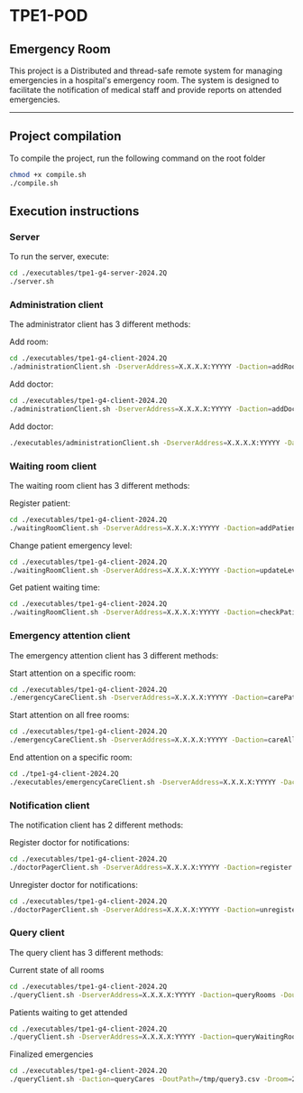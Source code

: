 # TPE1-POD
## Emergency Room

This project is a Distributed and thread-safe remote system for managing emergencies in a hospital's emergency room. The system is designed to facilitate the notification of medical staff and provide reports on attended emergencies.

---

## Project compilation
To compile the project, run the following command on the root folder
```bash
chmod +x compile.sh
./compile.sh
```
## Execution instructions
### Server
To run the server, execute:
```bash
cd ./executables/tpe1-g4-server-2024.2Q
./server.sh
```

### Administration client
The administrator client has 3 different methods:

Add room:
```bash
cd ./executables/tpe1-g4-client-2024.2Q
./administrationClient.sh -DserverAddress=X.X.X.X:YYYYY -Daction=addRoom
````

Add doctor:
```bash
cd ./executables/tpe1-g4-client-2024.2Q
./administrationClient.sh -DserverAddress=X.X.X.X:YYYYY -Daction=addDoctor -Ddoctor=John -Dlevel=3
````

Add doctor:
```bash
./executables/administrationClient.sh -DserverAddress=X.X.X.X:YYYYY -Daction=setDoctor -Ddoctor=John -Davailability=available
````

### Waiting room client
The waiting room client has 3 different methods:

Register patient:
```bash
cd ./executables/tpe1-g4-client-2024.2Q
./waitingRoomClient.sh -DserverAddress=X.X.X.X:YYYYY -Daction=addPatient -Dpatient=Foo -Dlevel=3
```

Change patient emergency level:
```bash
cd ./executables/tpe1-g4-client-2024.2Q
./waitingRoomClient.sh -DserverAddress=X.X.X.X:YYYYY -Daction=updateLevel -Dpatient=Foo -Dlevel=4
```

Get patient waiting time:
```bash
cd ./executables/tpe1-g4-client-2024.2Q
./waitingRoomClient.sh -DserverAddress=X.X.X.X:YYYYY -Daction=checkPatient -Dpatient=Foo
```

### Emergency attention client
The emergency attention client has 3 different methods:

Start attention on a specific room:
```bash
cd ./executables/tpe1-g4-client-2024.2Q
./emergencyCareClient.sh -DserverAddress=X.X.X.X:YYYYY -Daction=carePatient -Droom=2
```

Start attention on all free rooms:
```bash
cd ./executables/tpe1-g4-client-2024.2Q
./emergencyCareClient.sh -DserverAddress=X.X.X.X:YYYYY -Daction=careAllPatients
```

End attention on a specific room:
```bash
cd ./tpe1-g4-client-2024.2Q
./executables/emergencyCareClient.sh -DserverAddress=X.X.X.X:YYYYY -Daction=dischargePatient -Droom=2 -Ddoctor=John -Dpatient=Foo
```

### Notification client
The notification client has 2 different methods:

Register doctor for notifications:
```bash
cd ./executables/tpe1-g4-client-2024.2Q
./doctorPagerClient.sh -DserverAddress=X.X.X.X:YYYYY -Daction=register -Ddoctor=John
```

Unregister doctor for notifications:
```bash
cd ./executables/tpe1-g4-client-2024.2Q
./doctorPagerClient.sh -DserverAddress=X.X.X.X:YYYYY -Daction=unregister -Ddoctor=John
```
### Query client
The query client has 3 different methods:

Current state of all rooms
```bash
cd ./executables/tpe1-g4-client-2024.2Q
./queryClient.sh -DserverAddress=X.X.X.X:YYYYY -Daction=queryRooms -DoutPath=../query1.csv
```

Patients waiting to get attended
```bash
cd ./executables/tpe1-g4-client-2024.2Q
./queryClient.sh -DserverAddress=X.X.X.X:YYYYY -Daction=queryWaitingRoom -DoutPath=query2.csv
```

Finalized emergencies
```bash
cd ./executables/tpe1-g4-client-2024.2Q
./queryClient.sh -Daction=queryCares -DoutPath=/tmp/query3.csv -Droom=2
```











